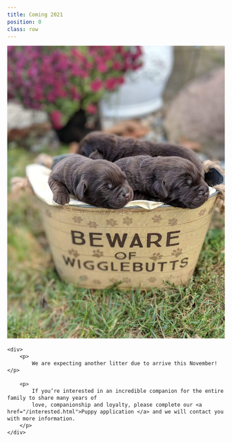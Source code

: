 ```yaml
---
title: Coming 2021
position: 0
class: row
---
```


<section class="row">
    <img src="images/puppies1.JPG" alt="Wigglebutts coming soon!" class="img-banner" />

    <div>
        <p>
            We are expecting another litter due to arrive this November! </p>

        <p>
            If you’re interested in an incredible companion for the entire family to share many years of
            love, companionship and loyalty, please complete our <a href="/interested.html">Puppy application </a> and we will contact you with more information.
        </p>
    </div>

</section>
